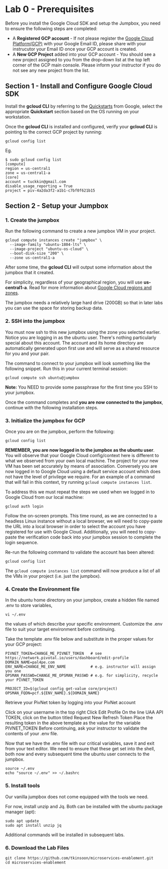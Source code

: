 # Lab 0 - Prerequisites

Before you install the Google Cloud SDK and setup the Jumpbox, you need to ensure the following steps are completed:
  - A **Registered GCP account** - If not please register the [Google Cloud Platform(GCP)](https://cloud.google.com/) with your Google Email ID, please share with your instrucutor your Email ID once your GCP account is created.
  - A **New GCP Project** added into your GCP account - You should see a new project assigned to you from the drop-down list at the top left corner of the GCP main console. Please inform your instructor if you do not see any new project from the list.

## Section 1 - Install and Configure Google Cloud SDK

Install the **gcloud CLI** by referring to the [Quickstarts](https://cloud.google.com/sdk/docs/quickstarts) from Google, select the appropriate **Quickstart** section based on the OS running on your workstation.

Once the **gcloud CLI** is installed and configured, verify your **gcloud CLI** is pointing to the correct GCP project by running:

```
gcloud config list
```
Eg.
```
$ sudo gcloud config list
[compute]
region = us-central1
zone = us-central1-a
[core]
account = tuckkin@gmail.com
disable_usage_reporting = True
project = piv-4a2da3f2-a1b1-c7bf0f621b15
```

## Section 2 - Setup your Jumpbox
### 1. Create the jumpbox
Run the following command to create a new jumpbox VM in your project.

```
gcloud compute instances create "jumpbox" \
  --image-family "ubuntu-1804-lts" \
  --image-project "ubuntu-os-cloud" \
  --boot-disk-size "200" \
  --zone us-central1-a
```

After some time, the **gcloud CLI** will output some information about the jumpbox that it created.

For simplicity, regardless of your geographical region, you will use **us-central1-a**. Read for more information about [Google Cloud regions and zones](https://cloud.google.com/compute/docs/regions-zones/#available).

The jumpbox needs a relatively large hard drive (200GB) so that in later labs you can use the space for storing backup data.

### 2. SSH into the jumpbox
You must now ssh to this new jumpbox using the zone you selected earlier. Notice you are logging in as the ubuntu user. There's nothing particularly special about this account. The account and its home directory are automatically generated upon first use and will serve as a shared resource for you and your pair.

The command to connect to your jumpbox will look something like the following snippet. Run this in your current terminal session:
```
gcloud compute ssh ubuntu@jumpbox
```
**Note:** You NEED to provide some passphrase for the first time you SSH to your jumpbox.

Once the command completes and **you are now connected to the jumpbox**, continue with the following installation steps.

### 3. Initialize the jumpbox for GCP
Once you are on the jumpbox, perform the following:
```
gcloud config list
```
**REMEMBER, you are now logged in to the jumpbox as the ubuntu user**. You will observe that your Google Cloud config/context here is different to what we observed from your own local machine. The project for your new VM has been set accurately by means of association. Conversely you are now logged in to Google Cloud using a default service account which does not have the level of privilege we require. For an example of a command that will fail in this context, try running ```gcloud compute instances list```.

To address this we must repeat the steps we used when we logged in to Google Cloud from our local machine:
```
gcloud auth login
```
Follow the on-screen prompts. This time round, as we are connected to a headless Linux instance without a local browser, we will need to copy-paste the URL into a local browser in order to select the account you have registered for use with Google Cloud. Additionally, you will need to copy-paste the verification code back into your jumpbox session to complete the login sequence.

Re-run the following command to validate the account has been altered:
```
gcloud config list
```
The ```gcloud compute instances list``` command will now produce a list of all the VMs in your project (i.e. just the jumpbox).

### 4. Create the Environment file
In the ubuntu home directory on your jumpbox, create a hidden file named .env to store variables, 
```
vi ~/.env
```
the values of which describe your specific environment. Customize the .env file to suit your target environment before continuing.

Take the template .env file below and substitute in the proper values for your GCP project:
```
PIVNET_TOKEN=CHANGE_ME_PIVNET_TOKEN   # see https://network.pivotal.io/users/dashboard/edit-profile
DOMAIN_NAME=pal4pe.com
ENV_NAME=CHANGE_ME_ENV_NAME           # e.g. instructor will assign you one
OPSMAN_PASSWD=CHANGE_ME_OPSMAN_PASSWD # e.g. for simplicity, recycle your PIVNET_TOKEN

PROJECT_ID=$(gcloud config get-value core/project)
OPSMAN_FQDN=pcf.${ENV_NAME}.${DOMAIN_NAME}
```
Retrieve your PivNet token by logging into your PivNet account

Click on your username in the top right
Click Edit Profile
On the line UAA API TOKEN, click on the button titled
Request New Refresh Token
Place the resulting token in the above template as the value for the variable PIVNET_TOKEN
Before continuing, ask your instructor to validate the contents of your .env file.

Now that we have the .env file with our critical variables, save it and exit from your text editor. We need to ensure that these get set into the shell, both now and every subsequent time the ubuntu user connects to the jumpbox.
```
source ~/.env
echo "source ~/.env" >> ~/.bashrc
```
### 5. Install tools
Our vanilla jumpbox does not come equipped with the tools we need.

For now, install unzip and Jq. Both can be installed with the ubuntu package manager (apt):
```
sudo apt update
sudo apt install unzip jq
```
Additional commands will be installed in subsequent labs.

### 6. Download the Lab Files
```
git clone https://github.com/tkinsoon/microservices-enablement.git
cd microservices-enablement
```
